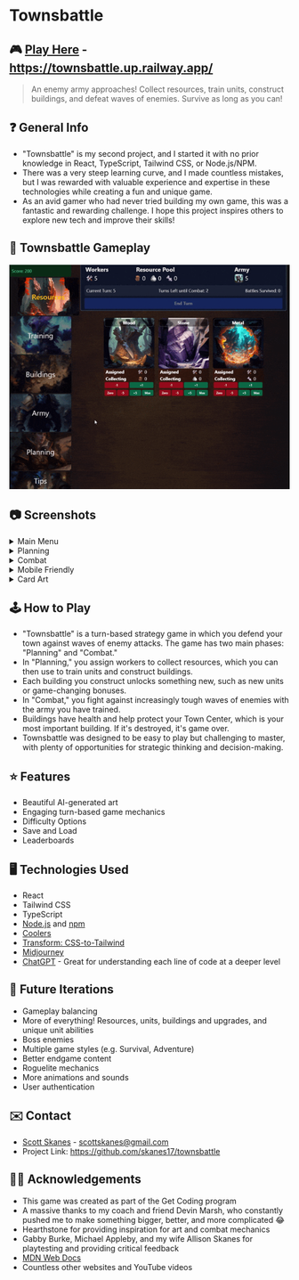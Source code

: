 # Townsbattle

## 🎮 [Play Here](https://townsbattle.up.railway.app/) - https://townsbattle.up.railway.app/

> An enemy army approaches! Collect resources, train units, construct buildings, and defeat waves of enemies. Survive as long as you can!

## ❓ General Info

- "Townsbattle" is my second project, and I started it with no prior knowledge in React, TypeScript, Tailwind CSS, or Node.js/NPM.
- There was a very steep learning curve, and I made countless mistakes, but I was rewarded with valuable experience and expertise in these technologies while creating a fun and unique game.
- As an avid gamer who had never tried building my own game, this was a fantastic and rewarding challenge. I hope this project inspires others to explore new tech and improve their skills!

## 🔎 Townsbattle Gameplay

<div align="center">
  <img src="src/assets/images/00-gameplay.gif" title="Townsbattle Gameplay">
</div>

## 📷 Screenshots

<details>
  <summary>Main Menu</summary>
    <img src="src/assets/images/00-mainMenu.png" title="Main Menu">
</details>
<details>
  <summary>Planning</summary>
    <img src="src/assets/images/01-planning.png" title="Resources">
    <img src="src/assets/images/02-buildings.png" title="Buildings">
    <img src="src/assets/images/03-army.png" title="Army">
</details>
<details>
  <summary>Combat</summary>
    <img src="src/assets/images/04-combat.png" title="Combat 1">
    <img src="src/assets/images/05-combat-summary.png" title="Combat 2">
</details>
<details>
  <summary>Mobile Friendly</summary>
    <img src="src/assets/images/06-mobile.png" title="Mobile View">
  </details>
<details>
  <summary>Card Art</summary>
    <img src="src/assets/images/07-art-01.png" title="Card Art">
    <img src="src/assets/images/07-art-02.png" title="Card Art">
    <img src="src/assets/images/07-art-03.png" title="Card Art">
</details>

<!-- ![Normal View](images/screenshot01.png)
![Simplified View](images/screenshot02.png) -->

## 🕹️ How to Play

- "Townsbattle" is a turn-based strategy game in which you defend your town against waves of enemy attacks. The game has two main phases: "Planning" and "Combat."
- In "Planning," you assign workers to collect resources, which you can then use to train units and construct buildings.
- Each building you construct unlocks something new, such as new units or game-changing bonuses.
- In "Combat," you fight against increasingly tough waves of enemies with the army you have trained.
- Buildings have health and help protect your Town Center, which is your most important building. If it's destroyed, it's game over.
- Townsbattle was designed to be easy to play but challenging to master, with plenty of opportunities for strategic thinking and decision-making.

## ⭐ Features

- Beautiful AI-generated art
- Engaging turn-based game mechanics
- Difficulty Options
- Save and Load
- Leaderboards

## 🖥️ Technologies Used

- React
- Tailwind CSS
- TypeScript
- [Node.js](https://nodejs.org/en) and [npm](https://www.npmjs.com/)
- [Coolers](https://coolors.co/)
- [Transform: CSS-to-Tailwind](https://transform.tools/css-to-tailwind)
- [Midjourney](https://discord.gg/midjourney)
- [ChatGPT](https://chat.openai.com/chat) - Great for understanding each line of code at a deeper level

## 🔮 Future Iterations

- Gameplay balancing
- More of everything! Resources, units, buildings and upgrades, and unique unit abilities
- Boss enemies
- Multiple game styles (e.g. Survival, Adventure)
- Better endgame content
- Roguelite mechanics
- More animations and sounds
- User authentication

## ✉️ Contact

- [Scott Skanes](https://www.linkedin.com/in/sskanes/) - [scottskanes@gmail.com](scottskanes@gmail.com)
- Project Link: https://github.com/skanes17/townsbattle

## 🙏🏻 Acknowledgements

- This game was created as part of the Get Coding program
- A massive thanks to my coach and friend Devin Marsh, who constantly pushed me to make something bigger, better, and more complicated 😂
- Hearthstone for providing inspiration for art and combat mechanics
- Gabby Burke, Michael Appleby, and my wife Allison Skanes for playtesting and providing critical feedback
- [MDN Web Docs](https://developer.mozilla.org/)
- Countless other websites and YouTube videos
